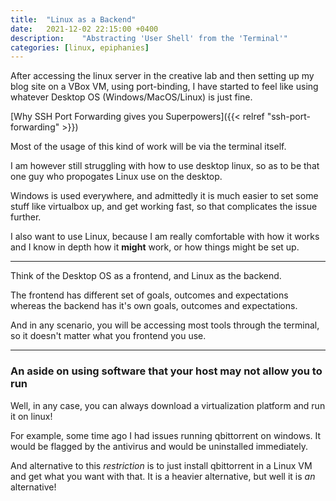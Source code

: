 ```yaml
---
title:  "Linux as a Backend"
date:   2021-12-02 22:15:00 +0400
description:    "Abstracting 'User Shell' from the 'Terminal'"
categories: [linux, epiphanies]
---
```


After accessing the linux server in the creative lab and then setting up my blog site on a VBox VM, using port-binding, I have started to feel like using whatever Desktop OS (Windows/MacOS/Linux) is just fine. 

[Why SSH Port Forwarding gives you Superpowers]({{< relref "ssh-port-forwarding" >}})

Most of the usage of this kind of work will be via the terminal itself.

I am however still struggling with how to use desktop linux, so as to be that one guy who propogates Linux use on the desktop.

Windows is used everywhere, and admittedly it is much easier to set some stuff like virtualbox up, and get working fast, so that complicates the issue further.

I also want to use Linux, because I am really comfortable with how it works and I know in depth how it **might** work, or how things might be set up.

---

Think of the Desktop OS as a frontend, and Linux as the backend.

The frontend has different set of goals, outcomes and expectations whereas the backend has it's own goals, outcomes and expectations.

And in any scenario, you will be accessing most tools through the terminal, so it doesn't matter what you frontend you use.

---

### An aside on using software that your host may not allow you to run

Well, in any case, you can always download a virtualization platform and run it on linux!

For example, some time ago I had issues running qbittorrent on windows. It would be flagged by the antivirus and would be uninstalled immediately.

And alternative to this *restriction* is to just install qbittorrent in a Linux VM and get what you want with that. It is a heavier alternative, but well it is *an* alternative!